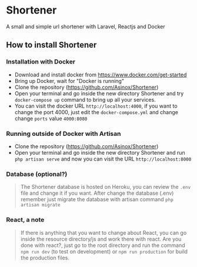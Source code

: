 # Shortener
A small and simple url shortener with Laravel, Reactjs and Docker

## How to install Shortener
### Installation with Docker

* Download and install docker from https://www.docker.com/get-started
* Bring up Docker, wait for "Docker is running"
* Clone the repository (https://github.com/Asinox/Shortener)
* Open your terminal and go inside the new directory Shortener and try `docker-compose up` command to bring up all your services.
* You can visit the docker URL `http://localhost:4000`, if you want to change the port 4000, just edit the `docker-compose.yml` and change change `ports` value `4000:8080`

### Running outside of Docker with Artisan
* Clone the repository (https://github.com/Asinox/Shortener)
* Open your terminal and go inside the new directory Shortener and run `php artisan serve` and now you can visit the URL `http://localhost:8000`

### Database (optional?)
> The Shortener database is hosted on Heroku, you can review the `.env` file and change it if you want.
> After change the database (.env) remember just migrate the database with artisan command `php artisan migrate`

### React, a note
>If there is anything that you want to change about React, you can go inside the resource directory/js and work there with react.
>Are you done with react?, just go to the root directory and run the command `npm run dev` (to test on development) or `npm run production` for build the production files.

